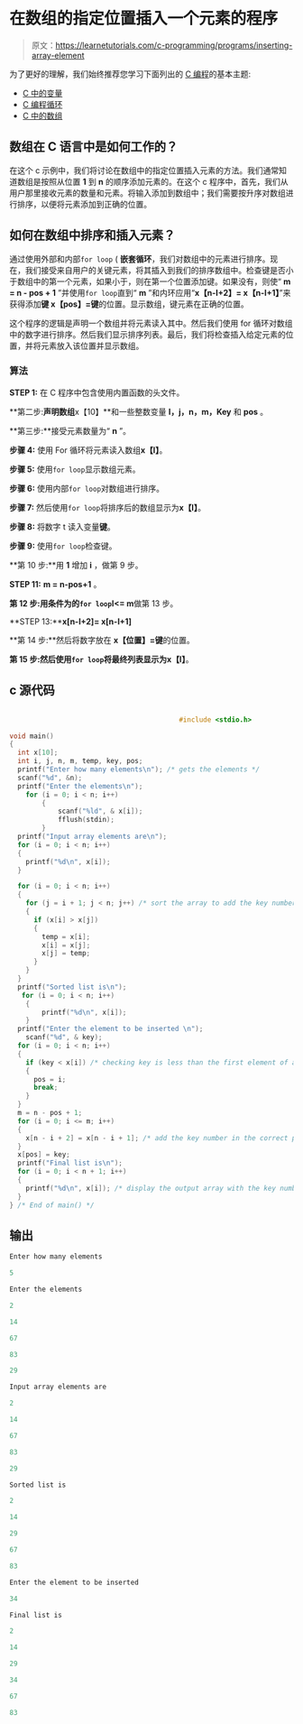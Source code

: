 # 在数组的指定位置插入一个元素的程序

> 原文：<https://learnetutorials.com/c-programming/programs/inserting-array-element>

为了更好的理解，我们始终推荐您学习下面列出的 [C 编程](../ "C programming")的基本主题:

*   [C 中的变量](../../c-programming/variables)
*   [C 编程循环](../../c-programming/loops "C programming loops")
*   [C 中的数组](../../c-programming/array)

## 数组在 C 语言中是如何工作的？

在这个 c 示例中，我们将讨论在数组中的指定位置插入元素的方法。我们通常知道数组是按照从位置 **1** 到 **n** 的顺序添加元素的。在这个 c 程序中，首先，我们从用户那里接收元素的数量和元素。将输入添加到数组中；我们需要按升序对数组进行排序，以便将元素添加到正确的位置。

## 如何在数组中排序和插入元素？

通过使用外部和内部`for loop` ( **嵌套循环**，我们对数组中的元素进行排序。现在，我们接受来自用户的关键元素，将其插入到我们的排序数组中。检查键是否小于数组中的第一个元素，如果小于，则在第一个位置添加键。如果没有，则使“ **m = n - pos + 1** ”并使用`for loop`直到“ **m** ”和内环应用“**x【n-I+2】= x【n-I+1】**”来获得添加**键 x【pos】=键**的位置。显示数组，键元素在正确的位置。

这个程序的逻辑是声明一个数组并将元素读入其中。然后我们使用 for 循环对数组中的数字进行排序。然后我们显示排序列表。最后，我们将检查插入给定元素的位置，并将元素放入该位置并显示数组。

### 算法

**STEP 1:** 在 C 程序中包含使用内置函数的头文件。

**第二步:**声明数组**x【10】**和一些整数变量 **I，j，n，m，Key** 和 **pos** 。

**第三步:**接受元素数量为“ **n** ”。

**步骤 4:** 使用 For 循环将元素读入数组**x【I】**。

**步骤 5:** 使用`for loop`显示数组元素。

**步骤 6:** 使用内部`for loop`对数组进行排序。

**步骤 7:** 然后使用`for loop`将排序后的数组显示为**x【I】**。

**步骤 8:** 将数字 t 读入变量**键**。

**步骤 9:** 使用`for loop`检查键。

**第 10 步:**用 **1** 增加 **i** ，做第 9 步。

**STEP 11:** **m = n-pos+1** 。

**第 12 步:**用条件为**的`for loop`I<= m**做第 13 步。

**STEP 13:****x[n-I+2]= x[n-I+1]**

**第 14 步:**然后将数字放在 **x【位置】=键**的位置。

**第 15 步:**然后使用`for loop`将最终列表显示为**x【I】**。

## c 源代码

```c

                                          #include <stdio.h>

void main()
{
  int x[10];
  int i, j, n, m, temp, key, pos;
  printf("Enter how many elements\n"); /* gets the elements */
  scanf("%d", &n);
  printf("Enter the elements\n");
    for (i = 0; i < n; i++)
        {
            scanf("%ld", & x[i]);
            fflush(stdin);
        }
  printf("Input array elements are\n");
  for (i = 0; i < n; i++)
  {
    printf("%d\n", x[i]);
  }

  for (i = 0; i < n; i++)
  {
    for (j = i + 1; j < n; j++) /* sort the array to add the key number in correct position */
    {
      if (x[i] > x[j])
      {
        temp = x[i];
        x[i] = x[j];
        x[j] = temp;
      }
    }
  }
  printf("Sorted list is\n");
   for (i = 0; i < n; i++)
    {
        printf("%d\n", x[i]);
    }
  printf("Enter the element to be inserted \n");
    scanf("%d", & key);        
  for (i = 0; i < n; i++)
  {
    if (key < x[i]) /* checking key is less than the first element of array */
    {
      pos = i;
      break;
    }
  }
  m = n - pos + 1;
  for (i = 0; i <= m; i++)
  {
    x[n - i + 2] = x[n - i + 1]; /* add the key number in the correct position */
  }
  x[pos] = key;
  printf("Final list is\n");
  for (i = 0; i < n + 1; i++)
  {
    printf("%d\n", x[i]); /* display the output array with the key number added  */
  }
} /* End of main() */

```

## 输出

```c
Enter how many elements

5

Enter the elements

2

14

67

83

29

Input array elements are

2

14

67

83

29

Sorted list is

2

14

29

67

83

Enter the element to be inserted

34

Final list is

2

14

29

34

67

83
```